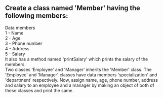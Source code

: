 ## Create a class named 'Member' having the following members:  
Data members  
1 - Name  
2 - Age  
3 - Phone number  
4 - Address  
5 - Salary  
It also has a method named 'printSalary' which prints the salary of the members.  
Two classes 'Employee' and 'Manager' inherits the 'Member' class. The 'Employee' and 'Manager' classes have data members 'specialization' and 'department' respectively. Now, assign name, age, phone number, address and salary to an employee and a manager by making an object of both of these classes and print the same.
